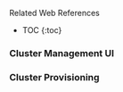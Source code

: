 ---
---

Related Web References 

* TOC
{:toc}

### Cluster Management UI

### Cluster Provisioning
